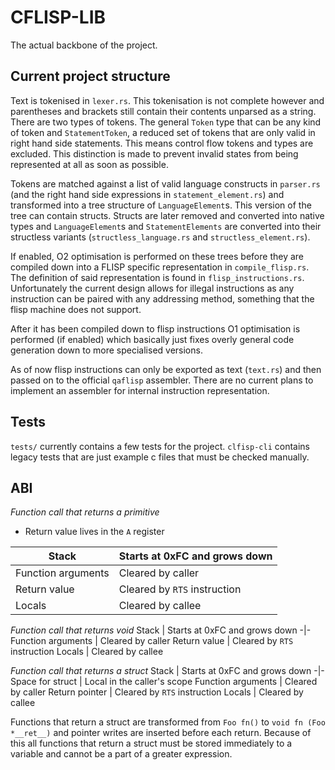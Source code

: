 # CFLISP-LIB
The actual backbone of the project.

## Current project structure
Text is tokenised in `lexer.rs`. This tokenisation is not complete however and parentheses and brackets still contain their contents unparsed as a string.
There are two types of tokens. The general `Token` type that can be any kind of token and `StatementToken`, a reduced set of tokens that are only valid in right hand side statements. This means control flow tokens and types are excluded. This distinction is made to prevent invalid states from being represented at all as soon as possible.

Tokens are matched against a list of valid language constructs in `parser.rs` (and the right hand side expressions in `statement_element.rs`) and transformed into a tree structure of `LanguageElement`s. This version of the tree can contain structs. Structs are later removed and converted into native types and `LanguageElement`s and `StatementElements` are converted into their structless variants (`structless_language.rs` and `structless_element.rs`).

If enabled, O2 optimisation is performed on these trees before they are compiled down into a FLISP specific representation in `compile_flisp.rs`. The definition of said representation is found in `flisp_instructions.rs`. Unfortunately the current design allows for illegal instructions as any instruction can be paired with any addressing method, something that the flisp machine does not support.

After it has been compiled down to flisp instructions O1 optimisation is performed (if enabled) which basically just fixes overly general code generation down to more specialised versions.

As of now flisp instructions can only be exported as text (`text.rs`) and then passed on to the official `qaflisp` assembler. There are no current plans to implement an assembler for internal instruction representation.

## Tests
`tests/` currently contains a few tests for the project. `clfisp-cli` contains legacy tests that are just example c files that must be checked manually.

## ABI

*Function call that returns a primitive*

* Return value lives in the `A` register

Stack | Starts at 0xFC and grows down
-|-
Function arguments | Cleared by caller
Return value | Cleared by `RTS` instruction
Locals | Cleared by callee

*Function call that returns void*
Stack | Starts at 0xFC and grows down
-|-
Function arguments | Cleared by caller
Return value | Cleared by `RTS` instruction
Locals | Cleared by callee

*Function call that returns a struct*
Stack | Starts at 0xFC and grows down
-|-
Space for struct | Local in the caller's scope
Function arguments | Cleared by caller
Return pointer | Cleared by `RTS` instruction
Locals | Cleared by callee


Functions that return a struct are transformed from `Foo fn()` to `void fn (Foo *__ret__)` and pointer writes are inserted before each return. Because of this all functions that return a struct must be stored immediately to a variable and cannot be a part of a greater expression.
